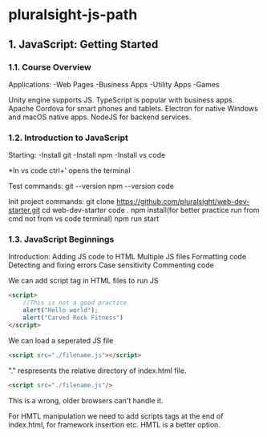 # pluralsight-js-path
## 1. JavaScript: Getting Started
### 1.1. Course Overview

Applications:
-Web Pages
-Business Apps
-Utility Apps
-Games

Unity engine supports JS. 
TypeScript is popular with business apps.
Apache Cordova for smart phones and tablets.
Electron for native Windows and macOS native apps.
NodeJS for backend services.

### 1.2. Introduction to JavaScript

Starting:
-Install git
-Install npm
-Install vs code

*In vs code ctrl+' opens the terminal

Test commands:
git --version
npm --version
code

Init project commands:
git clone https://github.com/pluralsight/web-dev-starter.git
cd web-dev-starter
code .
npm install(for better practice run from cmd not from vs code terminal)
npm run start

### 1.3. JavaScript Beginnings

Introduction:
Adding JS code to HTML
Multiple JS files
Formatting code
Detecting and fixing errors
Case sensitivity
Commenting code

We can add script tag in HTML files to run JS
```html
<script>
    //This is not a good practice
    alert("Hello world");
    alert("Carved Rock Fitness")
</script>
```
We can load a seperated JS file

```html
<script src="./filename.js"></script>
```
"." respresents the relative directory of index.html file. 

```html
<script src="./filename.js"/>
```
This is a wrong, older browsers can't handle it.

For HMTL manipulation we need to add scripts tags at the end of index.html, for framework insertion etc. HMTL <head> is a better option.  

